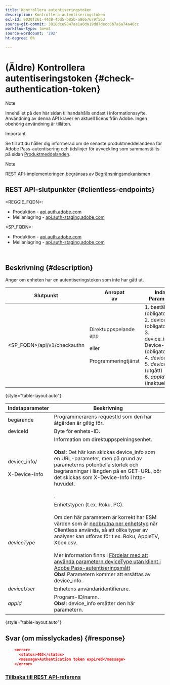 ```yaml
---
title: Kontrollera autentiseringstoken
description: Kontrollera autentiseringstoken
exl-id: 9020f261-44d8-4bd5-b85b-a8667679f563
source-git-commit: 3818dce9847ae1a0da19dd7decc6b7a6a74a46cc
workflow-type: tm+mt
source-wordcount: '292'
ht-degree: 0%

---
```


# (Äldre) Kontrollera autentiseringstoken {#check-authentication-token}

>[!NOTE]
>
>Innehållet på den här sidan tillhandahålls endast i informationssyfte. Användning av denna API kräver en aktuell licens från Adobe. Ingen obehörig användning är tillåten.

>[!IMPORTANT]
>
> Se till att du håller dig informerad om de senaste produktmeddelandena för Adobe Pass-autentisering och tidslinjer för avveckling som sammanställts på sidan [Produktmeddelanden](/help/authentication/product-announcements.md).

>[!NOTE]
>
> REST API-implementeringen begränsas av [Begränsningsmekanismen](/help/authentication/integration-guide-programmers/throttling-mechanism.md)

## REST API-slutpunkter {#clientless-endpoints}

&lt;REGGIE_FQDN>:

* Produktion - [api.auth.adobe.com](http://api.auth.adobe.com/)
* Mellanlagring - [api.auth-staging.adobe.com](http://api.auth-staging.adobe.com/)

&lt;SP_FQDN>:

* Produktion - [api.auth.adobe.com](http://api.auth.adobe.com/)
* Mellanlagring - [api.auth-staging.adobe.com](http://api.auth-staging.adobe.com/)

</br>

## Beskrivning {#description}

Anger om enheten har en autentiseringstoken som inte har gått ut.

| Slutpunkt | Anropat </br>av | Indata   </br>Parametrar | HTTP </br>Metod | Svar | HTTP </br>Response |
| --- | --- | --- | --- | --- | --- |
| &lt;SP_FQDN>/api/v1/checkauthn | Direktuppspelande app</br></br>eller</br></br>Programmeringtjänst | 1. beställare (obligatoriskt)</br>2.  deviceId (obligatoriskt)</br>3.  device_info/X-Device-Info (obligatoriskt)</br>4.  _deviceType_ </br>5.  _deviceUser_ (utgått)</br>6.  _appId_ (inaktuellt) | GET | XML eller JSON som innehåller felinformation om det misslyckas. | 200 - lyckades   </br>403 - Inga lyckade |

{style="table-layout:auto"}


| Indataparameter | Beskrivning |
| --- | --- |
| begärande | Programmerarens requestId som den här åtgärden är giltig för. |
| deviceId | Byte för enhets-ID. |
| device_info/</br></br>X-Device-Info | Information om direktuppspelningsenhet.</br></br>**Obs!**: Det här kan skickas device_info som en URL-parameter, men på grund av parameterns potentiella storlek och begränsningar i längden på en GET-URL, bör det skickas som X-Device-Info i http-huvudet. </br></br><!--See the full details in [Passing Device and Connection Information](/help/authentication/passing-client-information-device-connection-and-application.md)(/help/authentication/passing-client-information-device-connection-and-application.md)-->. |
| _deviceType_ | Enhetstypen (t.ex. Roku, PC).</br></br>Om den här parametern är korrekt har ESM värden som är [nedbrutna per enhetstyp](/help/authentication/integration-guide-programmers/features-premium/esm/entitlement-service-monitoring-overview.md#clientless_device_type) när Clientless används, så att olika typer av analyser kan utföras för t.ex. Roku, AppleTV, Xbox osv.</br></br>Mer information finns i [Fördelar med att använda parametern deviceType utan klient i Adobe Pass-autentiseringsmått ](/help/authentication/integration-guide-programmers/legacy/notes-technical/benefits-of-using-the-clientless-devicetype-parameter-in-pass-metrics.md)</br>**Obs!** Parametern kommer att ersättas av device_info. |
| _deviceUser_ | Enhetens användaridentifierare. |
| _appId_ | Program-ID/namn.</br>**Obs!**: device_info ersätter den här parametern. |

{style="table-layout:auto"}


## Svar (om misslyckades) {#response}

```JSON
    <error>
      <status>403</status>
      <message>Authentication token expired</message>
    </error>
```

### [Tillbaka till REST API-referens](/help/authentication/integration-guide-programmers/legacy/rest-api-v1/rest-api-reference.md)
